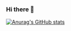 ### Hi there 👋

[![Anurag's GitHub stats](https://github-readme-stats.vercel.app/api?username=sultanaljadaani&theme=dark&show_icons=true)](https://github.com/anuraghazra/github-readme-stats)

<!--
**sultanaljadaani/sultanaljadaani** is a ✨ _special_ ✨ repository because its `README.md` (this file) appears on your GitHub profile.

Here are some ideas to get you started:

- 🔭 I’m currently working on ...
- 🌱 I’m currently learning ...
- 👯 I’m looking to collaborate on ...
- 🤔 I’m looking for help with ...
- 💬 Ask me about ...
- 📫 How to reach me: ...
- 😄 Pronouns: ...
- ⚡ Fun fact: ...
-->
